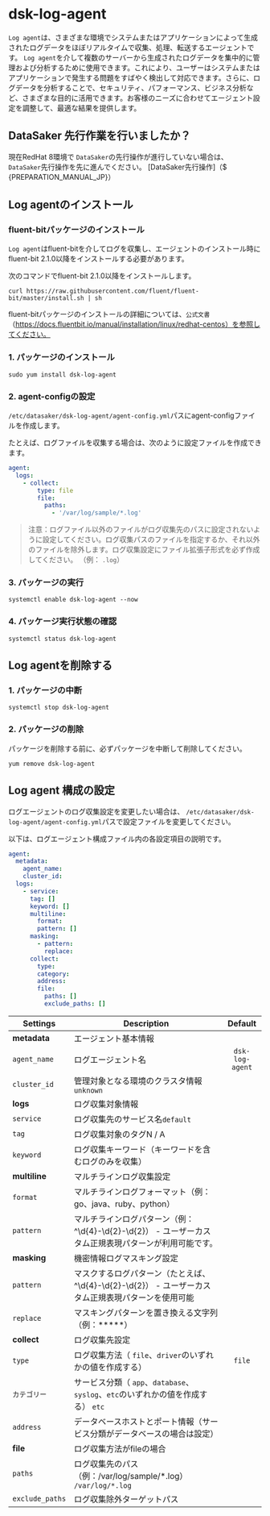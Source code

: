 # dsk-log-agent

`Log agent`は、さまざまな環境でシステムまたはアプリケーションによって生成されたログデータをほぼリアルタイムで収集、処理、転送するエージェントです。 `Log agent`を介して複数のサーバーから生成されたログデータを集中的に管理および分析するために使用できます。これにより、ユーザーはシステムまたはアプリケーションで発生する問題をすばやく検出して対応できます。さらに、ログデータを分析することで、セキュリティ、パフォーマンス、ビジネス分析など、さまざまな目的に活用できます。お客様のニーズに合わせてエージェント設定を調整して、最適な結果を提供します。

## DataSaker 先行作業を行いましたか？

現在RedHat 8環境で `DataSaker`の先行操作が進行していない場合は、 `DataSaker`先行操作を先に進んでください。 [DataSaker先行操作]（$ {PREPARATION_MANUAL_JP}）

## Log agentのインストール

### fluent-bitパッケージのインストール

`Log agent`はfluent-bitを介してログを収集し、エージェントのインストール時にfluent-bit 2.1.0以降をインストールする必要があります。

次のコマンドでfluent-bit 2.1.0以降をインストールします。
```shell
curl https://raw.githubusercontent.com/fluent/fluent-bit/master/install.sh | sh
```
fluent-bitパッケージのインストールの詳細については、`公式文書`（https://docs.fluentbit.io/manual/installation/linux/redhat-c​​entos）を参照してください。

### 1. パッケージのインストール
```shell
sudo yum install dsk-log-agent
```
### 2. agent-configの設定

`/etc/datasaker/dsk-log-agent/agent-config.yml`パスにagent-configファイルを作成します。

たとえば、ログファイルを収集する場合は、次のように設定ファイルを作成できます。
```yaml
agent:
  logs:
    - collect:
        type: file
        file:
          paths:
            - '/var/log/sample/*.log'
```
>注意：ログファイル以外のファイルがログ収集先のパスに設定されないように設定してください。ログ収集パスのファイルを指定するか、それ以外のファイルを除外します。ログ収集設定にファイル拡張子形式を必ず作成してください。 （例： `.log`）

### 3. パッケージの実行
```shell
systemctl enable dsk-log-agent --now
```
### 4. パッケージ実行状態の確認
```shell
systemctl status dsk-log-agent
```
## Log agentを削除する

### 1. パッケージの中断
```shell
systemctl stop dsk-log-agent
```
### 2. パッケージの削除

パッケージを削除する前に、必ずパッケージを中断して削除してください。
```shell
yum remove dsk-log-agent
```
## Log agent 構成の設定

ログエージェントのログ収集設定を変更したい場合は、 `/etc/datasaker/dsk-log-agent/agent-config.yml`パスで設定ファイルを変更してください。

以下は、ログエージェント構成ファイル内の各設定項目の説明です。
```yaml
agent:
  metadata:
    agent_name:
    cluster_id:
  logs:
    - service:
      tag: []
      keyword: []
      multiline:
        format:
        pattern: []
      masking:
        - pattern:
          replace:
      collect:
        type:
        category:
        address:
        file:
          paths: []
          exclude_paths: []
```
| **Settings** | **Description** | **Default** |
| ----------------------------------- | --------------------------------------------------------------------------------------- |:-----------------:|
| **metadata** |エージェント基本情報
| `agent_name` |ログエージェント名| `dsk-log-agent` |
| `cluster_id` |管理対象となる環境のクラスタ情報`unknown` |
| **logs** |ログ収集対象情報|
| `service` |ログ収集先のサービス名`default` |
| `tag` |ログ収集対象のタグN / A |
| `keyword` |ログ収集キーワード（キーワードを含むログのみを収集）| |
| **multiline** |マルチラインログ収集設定| |
| `format` |マルチラインログフォーマット（例：go、java、ruby、python）| |
| `pattern` |マルチラインログパターン（例：^\d{4}-\d{2}-\d{2}） - ユーザーカスタム正規表現パターンが利用可能です。 |
| **masking** |機密情報ログマスキング設定| |
| `pattern` |マスクするログパターン（たとえば、^\d{4}-\d{2}-\d{2}） - ユーザーカスタム正規表現パターンを使用可能|
| `replace` |マスキングパターンを置き換える文字列（例：*****） |
| **collect** |ログ収集先設定| |
| `type` |ログ収集方法（ `file`、`driver`のいずれかの値を作成する）| `file` |
| `カテゴリー`|サービス分類（ `app`、`database`、`syslog`、`etc`のいずれかの値を作成する） `etc` |
| `address` |データベースホストとポート情報（サービス分類がデータベースの場合は設定） |
| **file** |ログ収集方法がfileの場合|
| `paths` |ログ収集先のパス（例：/var/log/sample/*.log） `/var/log/*.log` |
| `exclude_paths` |ログ収集除外ターゲットパス|
